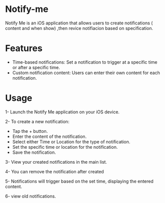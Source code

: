 # Notify-me
Notify Me is an iOS application that allows users to create notifications ( content and when show) ,then revice notifiacion based on specification.

# Features
 * Time-based notifications: Set a notification to trigger at a specific time or after a specific time.
 * Custom notification content: Users can enter their own content for each notification.

# Usage
1- Launch the Notify Me application on your iOS device.

2- To create a new notification:
  * Tap the + button.
  * Enter the content of the notification.
  * Select either Time or Location for the type of notification.
  * Set the specific time or location for the notification.
  * Save the notification.
    
3- View your created notifications in the main list.

4- You can remove the notification after created

5- Notifications will trigger based on the set time, displaying the entered content.

6- view old notifications.

